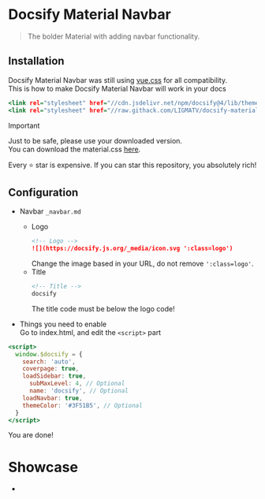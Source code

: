 # Docsify Material Navbar

> The bolder Material with adding navbar functionality.

## Installation

Docsify Material Navbar was still using [vue.css](https://cdn.jsdelivr.net/npm/docsify@4/lib/themes/vue.css) for all compatibility.  
This is how to make Docsify Material Navbar will work in your docs

```index.html
<link rel="stylesheet" href="//cdn.jsdelivr.net/npm/docsify@4/lib/themes/vue.css">
<link rel="stylesheet" href="//raw.githack.com/LIGMATV/docsify-material-navbar/main/material.css">
```

> [!IMPORTANT]
> Just to be safe, please use your downloaded version.  
> You can download the material.css [here](https://raw.githack.com/LIGMATV/docsify-material-navbar/main/material.css).

Every ⭐ star is expensive. If you can star this repository, you absolutely rich!

## Configuration

- Navbar  ``_navbar.md``
  - Logo
    ```_navbar.md
    <!-- Logo -->
    ![](https://docsify.js.org/_media/icon.svg ':class=logo')
    ```
    Change the image based in your URL, do not remove ``':class=logo'``.
  - Title
    ```_navbar.md
    <!-- Title -->
    docsify
    ```
    The title code must be below the logo code!

- Things you need to enable  
Go to index.html, and edit the ``<script>`` part
```index.html
<script>
  window.$docsify = {
    search: 'auto',
    coverpage: true,
    loadSidebar: true,
      subMaxLevel: 4, // Optional
      name: 'docsify', // Optional
    loadNavbar: true,
    themeColor: '#3F51B5', // Optional
  }
</script>
```

You are done!

# Showcase

- 
